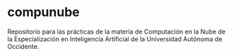 # compunube
Repositorio para las prácticas de la materia de Computación en la Nube de la Especialización en Inteligencia Artificial de la Universidad Autónoma de Occidente.
